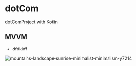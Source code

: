 # dotCom
dotComProject with Kotlin

## MVVM
- dfdkkff

![mountains-landscape-sunrise-minimalist-minimalism-y7214](https://user-images.githubusercontent.com/53253298/77823698-6126cd80-7140-11ea-9be0-cb3fe049a260.jpg)
